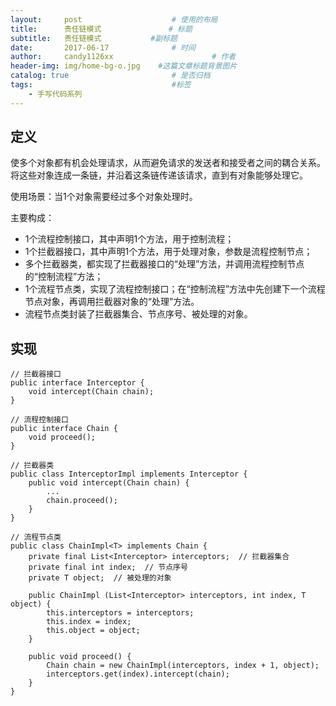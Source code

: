 ```yaml
---
layout:     post                    # 使用的布局
title:      责任链模式               # 标题 
subtitle:   责任链模式           #副标题
date:       2017-06-17              # 时间
author:     candy1126xx                      # 作者
header-img: img/home-bg-o.jpg    #这篇文章标题背景图片
catalog: true                       # 是否归档
tags:                               #标签
    - 手写代码系列
---
```


## 定义
使多个对象都有机会处理请求，从而避免请求的发送者和接受者之间的耦合关系。将这些对象连成一条链，并沿着这条链传递该请求，直到有对象能够处理它。

使用场景：当1个对象需要经过多个对象处理时。

主要构成：

* 1个流程控制接口，其中声明1个方法，用于控制流程；
* 1个拦截器接口，其中声明1个方法，用于处理对象，参数是流程控制节点；
* 多个拦截器类，都实现了拦截器接口的“处理”方法，并调用流程控制节点的“控制流程”方法；
* 1个流程节点类，实现了流程控制接口；在“控制流程”方法中先创建下一个流程节点对象，再调用拦截器对象的“处理”方法。
* 流程节点类封装了拦截器集合、节点序号、被处理的对象。

## 实现

```
// 拦截器接口
public interface Interceptor {
	void intercept(Chain chain);
}

// 流程控制接口
public interface Chain {
	void proceed();
}

// 拦截器类
public class InterceptorImpl implements Interceptor {
	public void intercept(Chain chain) {
		...
		chain.proceed();
	}
}

// 流程节点类
public class ChainImpl<T> implements Chain {
	private final List<Interceptor> interceptors;  // 拦截器集合
	private final int index;  // 节点序号
	private T object;  // 被处理的对象

	public ChainImpl (List<Interceptor> interceptors, int index, T object) {
		this.interceptors = interceptors;
		this.index = index;
		this.object = object;
	}

	public void proceed() {
		Chain chain = new ChainImpl(interceptors, index + 1, object);
		interceptors.get(index).intercept(chain);
	}
}
```